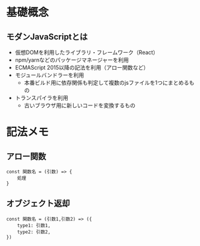 # 基礎概念
## モダンJavaScriptとは
- 仮想DOMを利用したライブラリ・フレームワーク（React）
- npm/yarnなどのパッケージマネージャーを利用
- ECMAScript 2015以降の記法を利用（アロー関数など）
- モジュールバンドラーを利用
  - 本番ビルド用に依存関係も判定して複数のjsファイルを1つにまとめるもの
- トランスパイラを利用
  - 古いブラウザ用に新しいコードを変換するもの

# 記法メモ
## アロー関数
```
const 関数名 = (引数) => {
    処理
}
```
## オブジェクト返却
```
const 関数名 = (引数1,引数2) => ({
    type1: 引数1,
    type2: 引数2,
})
```

